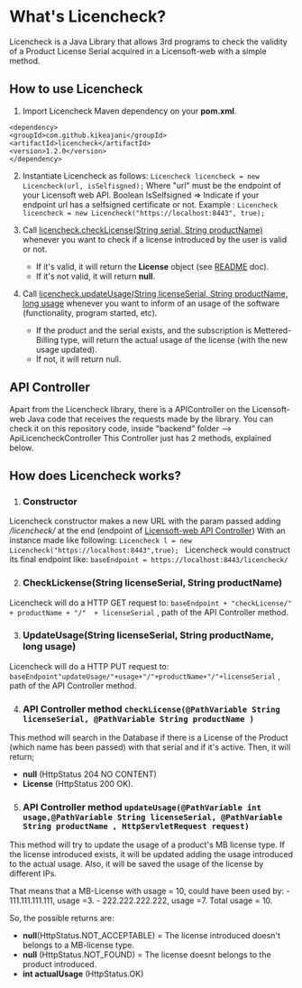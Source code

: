 # What's Licencheck?
Licencheck is a Java Library that allows 3rd programs to check the validity of a Product License Serial acquired in a Licensoft-web with a simple method.

## How to use Licencheck 
1. Import Licencheck Maven dependency on your **pom.xml**.
```
<dependency>
<groupId>com.github.kikeajani</groupId>
<artifactId>licencheck</artifactId>
<version>1.2.0</version>
</dependency>
```
2. Instantiate Licencheck as follows:
`Licencheck licencheck = new Licencheck(url, isSelfisgned);`
Where "url" must be the endpoint of your Licensoft web API.
Boolean IsSelfsigned => Indicate if your endpoint url has a selfsigned certificate or not.
Example : 
	`Licencheck licencheck = new Licencheck("https://localhost:8443", true);`

3. Call [licencheck.checkLicense(String serial, String productName)](#check) whenever you want to check if a license introduced by the user is valid or not.
	- If it's valid, it will return the **License** object (see [README](../README.md) doc).
	- If it's not valid, it will return **null**.
4. Call [licencheck.updateUsage(String licenseSerial, String productName, long usage](#update) whenever you want to inform of an usage of the software (functionality, program started, etc).
	- If the product and the serial exists, and the subscription is Mettered-Billing type, will return the actual usage of the license (with the new usage updated).
	- If not, it will return null. 


## API Controller
Apart from the Licencheck library, there is a APIController on the Licensoft-web Java code that receives the requests made by the library.
You can check it on this repository code, inside "backend" folder --> ApiLicencheckController
This Controller just has 2 methods, explained below.

 ## How does Licencheck works?
 1. ### Constructor
 Licencheck constructor makes a new URL with the param passed adding */licencheck/* at the end (endpoint of [Licensoft-web API Controller](#api-controller))
 With an instance made like following:
 `Licencheck l = new Licencheck("https://localhost:8443",true); `
 Licencheck would construct its final endpoint like:
 `baseEndpoint = https://localhost:8443/licencheck/`
 
 2. ### <a name= "check"></a> CheckLickense(String licenseSerial, String productName) 
 Licencheck will do a HTTP GET request to:
  `baseEndpoint + "checkLicense/"  + productName + "/"  + licenseSerial` 
  , path of the API Controller method.

3. ### <a name= "update"></a>  UpdateUsage(String  licenseSerial, String  productName, long  usage)
Licencheck will do a HTTP PUT request to: `baseEndpoint"updateUsage/"+usage+"/"+productName+"/"+licenseSerial`
  , path of the API Controller method.
  
4. ### API Controller method `checkLicense(@PathVariable String licenseSerial, @PathVariable String productName )`
This method will search in the Database if there is a License of the Product (which name has been passed) with that serial and if it's active.
Then, it will return;
*  **null** (HttpStatus 204 NO CONTENT) 
*  **License** (HttpStatus 200 OK).
5. ### API Controller method `updateUsage(@PathVariable int usage,@PathVariable String licenseSerial, @PathVariable String productName , HttpServletRequest request)`
This method will try to update the usage of a product's MB license type.
If the license introduced exists, it will be updated adding the usage introduced to the actual usage. Also, it will be saved the usage of the license by different IPs. 

That means that a MB-License with usage = 10,  could have been used by:
	- 111.111.111.111, usage =3.
	- 222.222.222.222, usage =7.
Total usage = 10.

So, the possible returns are:
* **null**(HttpStatus.NOT_ACCEPTABLE) = The license introduced doesn't belongs to a MB-license type.
* **null** (HttpStatus.NOT_FOUND) = The license doesnt belongs to the product introduced.
* **int actualUsage** (HttpStatus.OK) 